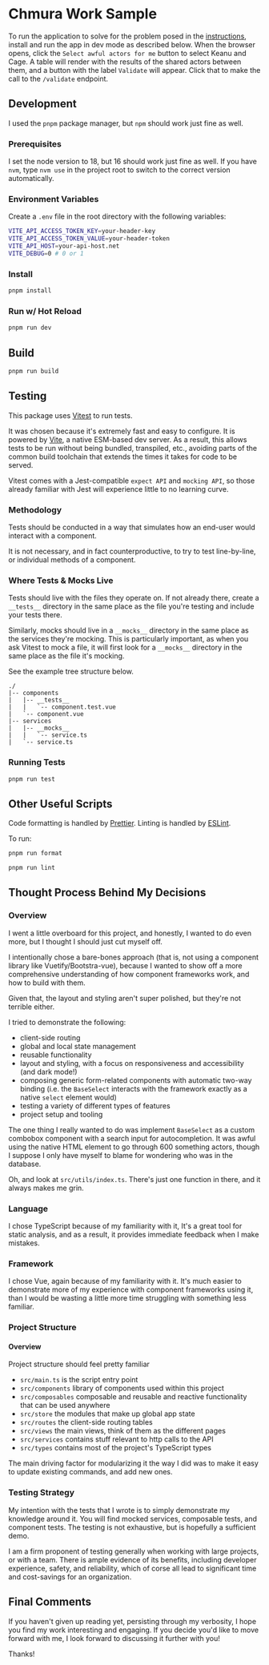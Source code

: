 # Chmura Work Sample

To run the application to solve for the problem posed in the [instructions](./INSTRUCTIONS.md), install and run the app in dev mode as described below. When the browser opens, click the `Select awful actors for me` button to select Keanu and Cage. A table will render with the results of the shared actors between them, and a button with the label `Validate` will appear. Click that to make the call to the `/validate` endpoint.

## Development

I used the `pnpm` package manager, but `npm` should work just fine as well.

### Prerequisites

I set the node version to 18, but 16 should work just fine as well. If you have `nvm`, type `nvm use` in the project root to switch to the correct version automatically.

### Environment Variables

Create a `.env` file in the root directory with the following variables:

```bash
VITE_API_ACCESS_TOKEN_KEY=your-header-key
VITE_API_ACCESS_TOKEN_VALUE=your-header-token
VITE_API_HOST=your-api-host.net
VITE_DEBUG=0 # 0 or 1
```

### Install

```bash
pnpm install
```

### Run w/ Hot Reload

```bash
pnpm run dev
```

## Build

```bash
pnpm run build
```

## Testing

This package uses [Vitest](https://vitest.dev/) to run tests.

It was chosen because it's extremely fast and easy to configure. It is powered by [Vite](https://vitejs.dev/), a native ESM-based dev server. As a result, this allows tests to be run without being bundled, transpiled, etc., avoiding parts of the common build toolchain that extends the times it takes for code to be served.

Vitest comes with a Jest-compatible `expect API` and `mocking API`, so those already familiar with Jest will experience little to no learning curve.

### Methodology

Tests should be conducted in a way that simulates how an end-user would interact with a component.

It is not necessary, and in fact counterproductive, to try to test line-by-line, or individual methods of a component.

### Where Tests & Mocks Live

Tests should live with the files they operate on. If not already there, create a `__tests__` directory in the same place as the file you're testing and include your tests there.

Similarly, mocks should live in a `__mocks__` directory in the same place as the services they're mocking. This is particularly important, as when you ask Vitest to mock a file, it will first look for a `__mocks__` directory in the same place as the file it's mocking.

See the example tree structure below.

```
./
|-- components
|   |-- __tests__
|   |   `-- component.test.vue
|   `-- component.vue
|-- services
|   |-- __mocks__
|   |   `-- service.ts
|   `-- service.ts
```

### Running Tests

```bash
pnpm run test
```

## Other Useful Scripts

Code formatting is handled by [Prettier](https://prettier.io/). Linting is handled by [ESLint](https://eslint.org/).

To run:

```bash
pnpm run format

pnpm run lint
```
## Thought Process Behind My Decisions

### Overview

I went a little overboard for this project, and honestly, I wanted to do even more, but I thought I should just cut myself off.

I intentionally chose a bare-bones approach (that is, not using a component library like Vuetify/Bootstra-vue), because I wanted to show off a more comprehensive understanding of how component frameworks work, and how to build with them.

Given that, the layout and styling aren't super polished, but they're not terrible either.

I tried to demonstrate the following:

- client-side routing
- global and local state management
- reusable functionality
- layout and styling, with a focus on responsiveness and accessibility (and dark mode!)
- composing generic form-related components with automatic two-way binding (i.e. the `BaseSelect` interacts with the framework exactly as a native `select` element would)
- testing a variety of different types of features
- project setup and tooling

The one thing I really wanted to do was implement `BaseSelect` as a custom combobox component with a search input for autocompletion. It was awful using the native HTML element to go through 600 something actors, though I suppose I only have myself to blame for wondering who was in the database.

Oh, and look at `src/utils/index.ts`. There's just one function in there, and it always makes me grin.

### Language

I chose TypeScript because of my familiarity with it, It's a great tool for static analysis, and as a result, it provides immediate feedback when I make mistakes.

### Framework

I chose Vue, again because of my familiarity with it. It's much easier to demonstrate more of my experience with component frameworks using it, than I would be wasting a little more time struggling with something less familiar.

### Project Structure

#### Overview

Project structure should feel pretty familiar

- `src/main.ts` is the script entry point
- `src/components` library of components used within this project
- `src/composables` composable and reusable and reactive functionality that can be used anywhere
- `src/store` the modules that make up global app state
- `src/routes` the client-side routing tables
- `src/views` the main views, think of them as the different pages
- `src/services` contains stuff relevant to http calls to the API
- `src/types` contains most of the project's TypeScript types

The main driving factor for modularizing it the way I did was to make it easy to update existing commands, and add new ones.

### Testing Strategy

My intention with the tests that I wrote is to simply demonstrate my knowledge around it. You will find mocked services, composable tests, and component tests. The testing is not exhaustive, but is hopefully a sufficient demo.

I am a firm proponent of testing generally when working with large projects, or with a team. There is ample evidence of its benefits, including developer experience, safety, and reliability, which of corse all lead to significant time and cost-savings for an organization.

## Final Comments

If you haven't given up reading yet, persisting through my verbosity, I hope you find my work interesting and engaging. If you decide you'd like to move forward with me, I look forward to discussing it further with you!

Thanks!
